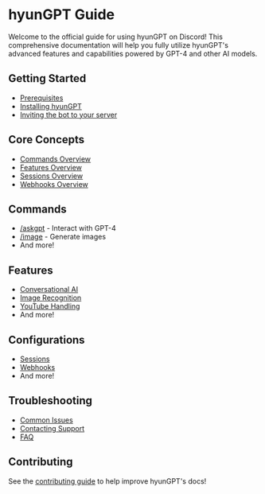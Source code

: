 # hyunGPT Guide

Welcome to the official guide for using hyunGPT on Discord! This comprehensive documentation will help you fully utilize hyunGPT's advanced features and capabilities powered by GPT-4 and other AI models.

## Getting Started

- [Prerequisites](/setup/prerequisites.md)
- [Installing hyunGPT](/setup/installing.md) 
- [Inviting the bot to your server](/setup/inviting-bot.md)

## Core Concepts

- [Commands Overview](/commands/commands-overview.md) 
- [Features Overview](/features/features-overview.md)
- [Sessions Overview](/configurations/sessions.md)
- [Webhooks Overview](/configurations/webhooks.md)

## Commands

- [/askgpt](/commands/askgpt.md) - Interact with GPT-4
- [/image](/commands/image-generation.md) - Generate images 
- And more!

## Features

- [Conversational AI](/features/conversational-ai.md) 
- [Image Recognition](/features/image-recognition.md)
- [YouTube Handling](/features/youtube-handling.md) 
- And more! 

## Configurations

- [Sessions](/configurations/sessions.md)
- [Webhooks](/configurations/webhooks.md)
- And more!

## Troubleshooting

- [Common Issues](/troubleshooting/common-issues.md)
- [Contacting Support](/troubleshooting/contact-support.md)
- [FAQ](/troubleshooting/faq.md)

## Contributing

See the [contributing guide](/contributing.md) to help improve hyunGPT's docs!
